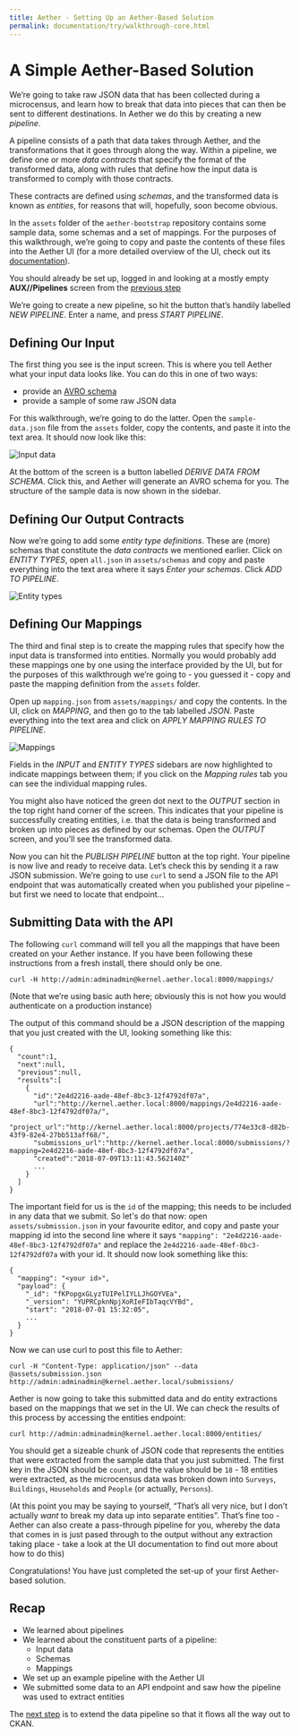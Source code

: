 ```yaml
---
title: Aether - Setting Up an Aether-Based Solution
permalink: documentation/try/walkthrough-core.html
---
```


# A Simple Aether-Based Solution

We’re going to take raw JSON data that has been collected during a microcensus, and learn how to break that data into pieces that can then be sent to different destinations. In Aether we do this by creating a new _pipeline_. 

A pipeline consists of a path that data takes through Aether, and the transformations that it goes through along the way. Within a pipeline, we define one or more _data contracts_ that specify the format of the transformed data, along with rules that define how the input data is transformed to comply with those contracts.

These contracts are defined using _schemas_, and the transformed data is known as _entities_, for reasons that will, hopefully, soon become obvious.

In the `assets` folder of the `aether-bootstrap` repository contains some sample data, some schemas and a set of mappings. For the purposes of this walkthrough, we’re going to copy and paste the contents of these files into the Aether UI (for a more detailed overview of the UI, check out its [documentation](/documentation/ui/)).

You should already be set up, logged in and looking at a mostly empty **AUX//Pipelines** screen from the [previous step](index) 

We’re going to create a new pipeline, so hit the button that’s handily labelled _NEW PIPELINE_. Enter a name, and press _START PIPELINE_.

## Defining Our Input

The first thing you see is the input screen. This is where you tell Aether what your input data looks like. You can do this in one of two ways:

- provide an [AVRO schema](https://en.wikipedia.org/wiki/Apache_Avro#Schema_definition[4])
- provide a sample of some raw JSON data
 
For this walkthrough, we’re going to do the latter. Open the `sample-data.json` file from the `assets` folder, copy the contents, and paste it into the text area. It should now look like this:

![Input data](/images/walkthrough-1.png)

At the bottom of the screen is a button labelled _DERIVE DATA FROM SCHEMA_. Click this, and Aether will generate an AVRO schema for you. The structure of the sample data is now shown in the sidebar.

## Defining Our Output Contracts

Now we’re going to add some _entity type definitions_. These are (more) schemas that constitute the _data contracts_ we mentioned earlier. Click on _ENTITY TYPES_, open `all.json` in `assets/schemas` and copy and paste everything into the text area where it says _Enter your schemas_. Click _ADD TO PIPELINE_.

![Entity types](/images/walkthrough-2.png)

## Defining Our Mappings

The third and final step is to create the mapping rules that specify how the input data is transformed into entities. Normally you would probably add these mappings one by one using the interface provided by the UI, but for the purposes of this walkthrough we’re going to - you guessed it - copy and paste the mapping definition from the `assets` folder. 

Open up `mapping.json` from `assets/mappings/` and copy the contents. In the UI, click on _MAPPING_, and then go to the tab labelled _JSON_. Paste everything into the text area and click on _APPLY MAPPING RULES TO PIPELINE_.

![Mappings](/images/walkthrough-3.png)


Fields in the _INPUT_ and _ENTITY TYPES_ sidebars are now highlighted to indicate mappings between them; if you click on the _Mapping rules_ tab you can see the individual mapping rules.

You might also have noticed the green dot next to the _OUTPUT_ section in the top right hand corner of the screen. This indicates that your pipeline is successfully creating entities, i.e. that the data is being transformed and broken up into pieces as defined by our schemas. Open the _OUTPUT_ screen, and you’ll see the transformed data.

Now you can hit the _PUBLISH PIPELINE_ button at the top right. Your pipeline is now live and ready to receive data. Let’s check this by sending it a raw JSON submission. We’re going to use `curl` to send a JSON file to the API endpoint that was automatically created when you published your pipeline – but first we need to locate that endpoint...

## Submitting Data with the API

The following `curl` command will tell you all the mappings that have been created on your Aether instance. If you have been following these instructions from a fresh install, there should only be one.

`curl -H http://admin:adminadmin@kernel.aether.local:8000/mappings/`

(Note that we’re using basic auth here; obviously this is not how you would authenticate on a production instance)

The output of this command should be a JSON description of the mapping that you just created with the UI, looking something like this:

```
{
  "count":1,
  "next":null,
  "previous":null,
  "results":[
    {
      "id":"2e4d2216-aade-48ef-8bc3-12f4792df07a",
      "url":"http://kernel.aether.local:8000/mappings/2e4d2216-aade-48ef-8bc3-12f4792df07a/",
      "project_url":"http://kernel.aether.local:8000/projects/774e33c8-d82b-43f9-82e4-27bb513aff68/",
      "submissions_url":"http://kernel.aether.local:8000/submissions/?mapping=2e4d2216-aade-48ef-8bc3-12f4792df07a",
      "created":"2018-07-09T13:11:43.562140Z" 
      ...
    }
  ]
}
```

The important field for us is the `id` of the mapping; this needs to be included in any data that we submit. So let's do that now: open `assets/submission.json` in your favourite editor, and copy and paste your mapping id into the second line where it says `"mapping": "2e4d2216-aade-48ef-8bc3-12f4792df07a"` and replace the `2e4d2216-aade-48ef-8bc3-12f4792df07a` with your id. It should now look something like this:

```
{
  "mapping": "<your id>",
  "payload": {
    "_id": "fKPopgxGLyzTUIPelIYLLJhGOYVEa",
    "_version": "YUPRCpknNpjXoRIeFIbTaqcVYBd",
    "start": "2018-07-01 15:32:05",
    ...
  }
}
```

Now we can use curl to post this file to Aether:

```
curl -H "Content-Type: application/json" --data @assets/submission.json http://admin:adminadmin@kernel.aether.local/submissions/
```

Aether is now going to take this submitted data and do entity extractions based on the mappings that we set in the UI. We can check the results of this process by accessing the entities endpoint:

```
curl http://admin:adminadmin@kernel.aether.local:8000/entities/
```

You should get a sizeable chunk of JSON code that represents the entities that were extracted from the sample data that you just submitted. The first key in the JSON should be `count`, and the value should be `18` - 18 entities were extracted, as the microcensus data was broken down into `Surveys`, `Buildings`, `Households` and `People` (or actually, `Persons`).

(At this point you may be saying to yourself, “That’s all very nice, but I don’t actually _want_ to break my data up into separate entities”. That’s fine too - Aether can also create a pass-through pipeline for you, whereby the data that comes in is just pased through to the output without any extraction taking place - take a look at the UI documentation to find out more about how to do this)

Congratulations! You have just completed the set-up of your first Aether-based solution.

## Recap

- We learned about pipelines
- We learned about the constituent parts of a pipeline:
    + Input data
    + Schemas
    + Mappings
- We set up an example pipeline with the Aether UI
- We submitted some data to an API endpoint and saw how the pipeline was used to extract entities

The [next step](walkthrough-connect.html) is to extend the data pipeline so that it flows all the way out to CKAN.
